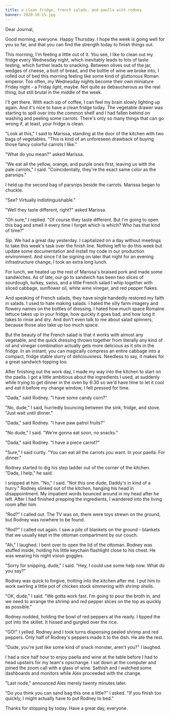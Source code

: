 ```yaml
---
title: a clean fridge, french salads, and paella with rodney
banner: 2020-10-15.jpg
---
```


Dear Journal,

Good morning, everyone.  Happy Thursday.  I hope the week is going
well for you so far, and that you can find the strength today to
finish things out.

This morning, I'm feeling a little out of it.  You see, I like to
clean out my fridge every Wednesday night, which inevitably leads to
lots of taste testing, which further leads to snacking.  Between
olives out of the jar, wedges of cheese, a butt of bread, and the
bottle of wine we broke into, I rolled out of bed this morning feeling
like some kind of gluttonous Roman emperor.  Too often, my Wednesday
nights become their own miniature Friday night - a Friday _light_,
maybe.  Not quite as debaucherous as the real thing, but still brutal
in the middle of the week.

I'll get there.  With each sip of coffee, I can feel my brain slowly
lighting up again.  And it's nice to have a clean fridge today.  The
vegetable drawer was starting to spill over into the common shelf and
I had fallen behind on washing and peeling some carrots.  There's only
so many things that can go wrong if, at least, your fridge is clean.

"Look at this," I said to Marissa, standing at the door of the kitchen
with two bags of vegetables.  "This is kind of an unforeseen drawback
of buying those fancy colorful carrots I like."

"What do you mean?" asked Marissa.

"We eat all the yellow, orange, and purple ones first, leaving us with
the pale carrots," I said.  "Coincidentally, they're the exact same
color as the parsnips."

I held up the second bag of parsnips beside the carrots.  Marissa
began to chuckle.

"See?  Virtually indistinguishable."

"Well they taste different, right?" asked Marissa.

"Oh sure," I replied.  "Of course they taste different.  But I'm going
to open this bag and smell it every time I forget which is which?  Who
has that kind of time?"

_Sip_.  We had a great day yesterday.  I capitalized on a day without
meetings to take this week's task over the finish line.  Nothing left
to do this week but update some documentation and install my code in
our production environment.  And since I'd be signing on later that
night for an evening infrastructure change, I took an extra long
lunch.

For lunch, we heated up the rest of Marissa's braised pork and made
some sandwiches.  As of late, our go to sandwich has been two slices
of sourdough, turkey, swiss, and a little French salad I whip together
with sliced cabbage, sunflower oil, white wine vinegar, and red pepper
flakes.

And speaking of French salads, they have single handedly restored my
faith in salads.  I used to hate making salads.  I hated the silly
farm imagery and flowery names on the bottles of dressing.  I hated
how much space Romaine lettuce takes up in your fridge, how quickly it
goes bad, and how long it takes to rinse and dry.  And don't even talk
to me about salad spinners, because those also take up too much space.

But the beauty of the French salad is that it works with almost any
vegetable, and the quick dressing thrown together from literally any
kind of oil and vinegar combination actually gets more delicious as it
sits in the fridge.  In an instant, you can magically compress an
entire cabbage into a compact, fridge stable slurry of deliciousness.
Needless to say, it makes for a great sandwich topping too.

After finishing out the work day, I made my way into the kitchen to
start on the paella.  I got a little ambitious about the ingredients I
used, at suddenly while trying to get dinner in the oven by 6:30 so
we'd have time to let it cool and eat it before my change window, I
felt pressed for time.

"Dada," said Rodney.  "I have some candy corn?"

"No, dude," I said, hurriedly bouncing between the sink, fridge, and
stove.  "Just wait until dinner."

"Dada," said Rodney.  "I have paw patrol fruits?"

"No dude," I said.  "We're gonna eat soon, no snacks."

"Dada," said Rodney.  "I have a piece carrot?"

"Sure," I said curtly.  "You can eat all the carrots you want.  In
your paella.  For dinner."

Rodney started to dig his step ladder out of the corner of the
kitchen.  "Dada, I help," he said.

I snipped at him.  "No," I said.  "Not this one dude, Daddy's in kind
of a hurry."  Rodney slinked out of the kitchen, hanging his head in
disappointment.  My impatient words bounced around in my head after he
left.  After I had finished prepping the ingredients, I wandered into
the living room after him.

"Rod?" I called out.  The TV was on, there were toys strewn on the
ground, but Rodney was nowhere to be found.

"Rod?" I called out again.  I saw a pile of blankets on the ground -
blankets that we usually kept in the ottoman compartment by our couch.

"Ah," I laughed.  I bent over to open the lid of the ottoman.  Rodney
was stuffed inside, holding his little keychain flashlight close to
his chest.  He was wearing his night vision goggles.

"Sorry for snipping, dude," I said.  "Hey, I could use some help now.
What do you say?"

Rodney was quick to forgive, trotting into the kitchen after me.  I
put him to work swirling a little pot of chicken stock simmering with
shrimp shells.

"OK, dude," I said.  "We gotta work fast.  I'm going to pour the broth
in, and we need to arrange the shrimp and red pepper slices on the top
as quickly as possible."

Rodney nodded, holding the bowl of red peppers at the ready.  I tipped
the pot into the skillet.  It hissed and gurgled over the rice.

"GO!" I yelled.  Rodney and I took turns dispensing peeled shrimp and
red peppers.  Only half of Rodney's peppers made it to the dish.  He
ate the rest.

"Dude, you're just like some kind of snack monster, aren't you?" I
laughed.

I had a nice half hour to enjoy paella and wine at the table before I
had to head upstairs for my team's opschange.  I sat down at the
computer and joined the zoom call with a glass of wine.  Sathish and I
watched some dashboards and monitors while Alex proceeded with the
change.

"Last node," announced Alex merely twenty minutes later.

"Do you think you can sand bag this one a little?" I asked.  "If you
finish too quickly, I might actually have to put Rodney to bed."

Thanks for stopping by today.  Have a great day, everyone.
